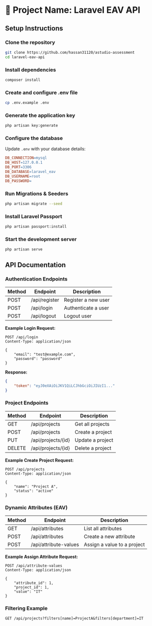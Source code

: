 # 📌 Project Name: Laravel EAV API

## Setup Instructions

### Clone the repository
```bash
git clone https://github.com/hassan31120/astudio-assessment
cd laravel-eav-api
```

### Install dependencies
```bash
composer install
```

### Create and configure .env file
```bash
cp .env.example .env
```

### Generate the application key
```bash
php artisan key:generate
```

### Configure the database
Update `.env` with your database details:
```makefile
DB_CONNECTION=mysql
DB_HOST=127.0.0.1
DB_PORT=3306
DB_DATABASE=laravel_eav
DB_USERNAME=root
DB_PASSWORD=
```

### Run Migrations & Seeders
```bash
php artisan migrate --seed
```

### Install Laravel Passport
```bash
php artisan passport:install
```

### Start the development server
```bash
php artisan serve
```

## API Documentation

### Authentication Endpoints

| Method | Endpoint       | Description          |
|--------|----------------|----------------------|
| POST   | /api/register  | Register a new user  |
| POST   | /api/login     | Authenticate a user  |
| POST   | /api/logout    | Logout user          |

**Example Login Request:**
```http
POST /api/login
Content-Type: application/json

{
    "email": "test@example.com",
    "password": "password"
}
```

**Response:**
```json
{
    "token": "eyJ0eXAiOiJKV1QiLCJhbGciOiJIUzI1..."
}
```

### Project Endpoints

| Method | Endpoint            | Description        |
|--------|---------------------|--------------------|
| GET    | /api/projects       | Get all projects   |
| POST   | /api/projects       | Create a project   |
| PUT    | /api/projects/{id}  | Update a project   |
| DELETE | /api/projects/{id}  | Delete a project   |

**Example Create Project Request:**
```http
POST /api/projects
Content-Type: application/json

{
    "name": "Project A",
    "status": "active"
}
```

### Dynamic Attributes (EAV)

| Method | Endpoint                | Description                  |
|--------|-------------------------|------------------------------|
| GET    | /api/attributes         | List all attributes          |
| POST   | /api/attributes         | Create a new attribute       |
| POST   | /api/attribute-values   | Assign a value to a project  |

**Example Assign Attribute Request:**
```http
POST /api/attribute-values
Content-Type: application/json

{
    "attribute_id": 1,
    "project_id": 1,
    "value": "IT"
}
```

### Filtering Example
```http
GET /api/projects?filters[name]=ProjectA&filters[department]=IT
```
